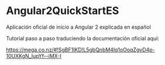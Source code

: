 # Angular2QuickStartES
Aplicación oficial de inicio a Angular 2 explicada en español

Tutorial paso a paso traduciendo la documentación oficial aquí:

https://mega.co.nz/#!SgBF1IKD!L5gbQnbM4lq1oOoqZgyD4p-10UXKgN_lupYf--iMX-I
